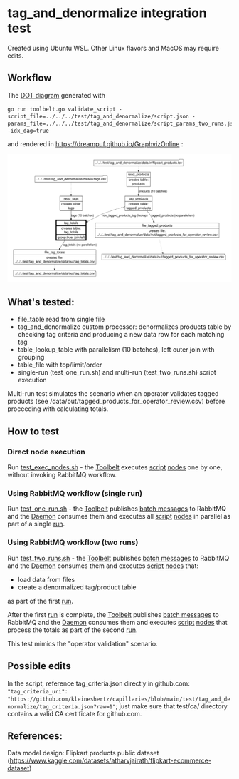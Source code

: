 # tag_and_denormalize integration test

Created using Ubuntu WSL. Other Linux flavors and MacOS may require edits.

## Workflow

The [DOT diagram](../../doc/glossary.md#dot-diagrams) generated with
```
go run toolbelt.go validate_script -script_file=../../../test/tag_and_denormalize/script.json -params_file=../../../test/tag_and_denormalize/script_params_two_runs.json -idx_dag=true
```
and rendered in https://dreampuf.github.io/GraphvizOnline :

![drawing](../../doc/dot-tag-and-denormalize.svg)

## What's tested:

- file_table read from single file
- tag_and_denormalize custom processor: denormalizes products table by checking tag criteria and producing a new data row for each matching tag
- table_lookup_table with parallelism (10 batches), left outer join with grouping
- table_file with top/limit/order
- single-run (test_one_run.sh) and multi-run (test_two_runs.sh) script execution

Multi-run test simulates the scenario when an operator validates tagged products (see /data/out/tagged_products_for_operator_review.csv) before proceeding with calculating totals.

## How to test

### Direct node execution

Run [test_exec_nodes.sh](test_exec_nodes.sh)  - the [Toolbelt](../../doc/glossary.md#toolbelt) executes [script](script.json) [nodes](../../doc/glossary.md#script-node) one by one, without invoking RabbitMQ workflow.

### Using RabbitMQ workflow (single run)

Run [test_one_run.sh](test_one_run.sh) - the [Toolbelt](../../doc/glossary.md#toolbelt) publishes [batch messages](../../doc/glossary.md#data-batch) to RabbitMQ and the [Daemon](../../doc/glossary.md#daemon) consumes them and executes all [script](script.json) [nodes](../../doc/glossary.md#script-node) in parallel as part of a single [run](../../doc/glossary.md#run).

### Using RabbitMQ workflow (two runs)

Run [test_two_runs.sh](test_two_runs.sh) - the [Toolbelt](../../doc/glossary.md#toolbelt) publishes [batch messages](../../doc/glossary.md#data-batch) to RabbitMQ and the [Daemon](../../doc/glossary.md#daemon) consumes them and executes [script](script.json) [nodes](../../doc/glossary.md#script-node) that:
- load data from files
- create a denormalized tag/product table

as part of the first [run](../../doc/glossary.md#run).

After the first [run](../../doc/glossary.md#run) is complete, the [Toolbelt](../../doc/glossary.md#toolbelt) publishes [batch messages](../../doc/glossary.md#data-batch) to RabbitMQ and the [Daemon](../../doc/glossary.md#daemon) consumes them and executes [script](script.json) [nodes](../../doc/glossary.md#script-node) that process the totals as part of the second [run](../../doc/glossary.md#run).

This test mimics the "operator validation" scenario.

## Possible edits

In the script, reference tag_criteria.json directly in github.com: `"tag_criteria_uri": "https://github.com/kleineshertz/capillaries/blob/main/test/tag_and_denormalize/tag_criteria.json?raw=1"`; just make sure that test/ca/ directory contains a valid CA certificate for github.com.

## References:

Data model design: Flipkart products public dataset (https://www.kaggle.com/datasets/atharvjairath/flipkart-ecommerce-dataset)
